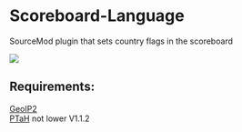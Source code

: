 # Scoreboard-Language
SourceMod plugin that sets country flags in the scoreboard

<img src="//raw.githubusercontent.com/wend4r/Scoreboard-Language/master/.github/preview.png">

Requirements:
------------
<a href="//github.com/Accelerator74/GeoIP2/releases">GeoIP2</a>
<br>
<a href="//ptah.zizt.ru/">PTaH</a> not lower V1.1.2
